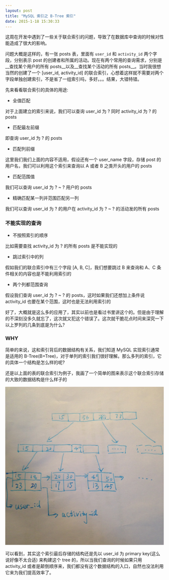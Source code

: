 ```yaml
---
layout: post
title: "MySQL 索引之 B-Tree 索引"
date: 2015-1-18 15:30:33
---
```

这周在开发中遇到了一些关于联合索引的问题，导致了在数据库中查询的时候对性能造成了很大的影响。

问题大概是这样的，有一张 posts 表，里面有 `user_id` 和 `activity_id` 两个字段，分别表示 post 的创建者和所属的活动。现在有两个常用的查询需求，分别是__查找某个用户的所有 posts__以及__查找某个活动的所有 posts__。当时我很想当然的创建了一个 [user_id, activity_id] 的联合索引，心想着这样就不需要对两个字段单独创建索引，不是省了一组索引吗，多好。。。结果，大错特错。

先来看看联合索引的具体的用途:

* 全值匹配

对于上面建立的索引来说，我们可以查询 user_id 为 ? 同时 activity_id 为 ? 的 posts

* 匹配最左前缀

即查询 user_id 为 ? 的 posts

* 匹配列前缀

这里我们我们上面的内容不适用，假设还有一个 user_name 字段，存储 post 的用户名，我们可以利用这个索引来查询以 A 或者 B 之类开头的用户的 posts

* 匹配范围值

我们可以查询 user_id 为 ? ~ ? 用户的 posts

* 精确匹配某一列并范围匹配另一列

我们可以查询 user_id 为 ? 的用户在 activity_id 为 ? ~ ? 的活动发的所有 posts

### 不能实现的查询

* 不按照索引的顺序

比如需要查找 activity_id 为 ? 的所有 posts 是不能实现的

* 跳过索引中的列

假如我们的联合索引中有三个字段 [A, B, C]，我们想要跳过 B 来查询和 A、C 条件相关的内容也是不能利用索引的

* 两个列都范围查询

假设我们查询 user_id 为 ? ~ ? 的 posts，这时如果我们还想加上条件说 activity_id 也要在某个范围，这时也是无法利用索引的

好了，大概就是这么多的应用了，其实以前也是看过书里讲这个的。但是由于理解的不深刻没多久就忘了，这次就又犯这个错误了。这次就干脆花点时间来深究一下以上罗列的几条到底是为什么?

### WHY

简单的来说，这和索引背后的数据结构有关系，我们知道 MySQL 实现索引通常是适用的 B-Tree(B+Tree)，对于单列的索引我们很好理解。那么多列的索引，它的具体一个结构是怎么样的呢?

还是以上面的表的联合索引为例子，我画了一个简单的图来表示这个联合索引存储的大致的数据结构是什么样子的

![](/images/btree.png)

可以看到，其实这个索引最后存储的结构还是先以 user_id 为 primary key(这么说好像不太合适) 来构建这个 tree 的，所以当我们查询的时候如果只用 activity_id 或者是颠倒顺序来，我们都没有这个数据结构的入口，自然也没法利用它来为我们提高效率了。
